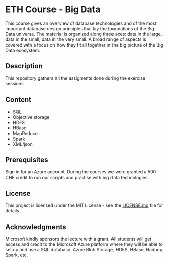 # ETH Course - Big Data

This course gives an overview of database technologies and of the most important database design principles that lay the foundations of the Big Data universe. The material is organized along three axes: data in the large, data in the small, data in the very small. A broad range of aspects is covered with a focus on how they fit all together in the big picture of the Big Data ecosystem.

## Description

This repository gathers all the assigments done during the exercise sessions.

## Content

* SQL 
* Objective storage
* HDFS
* HBase
* MapReduce
* Spark
* XML/json

## Prerequisites

Sign in for an Azure account. During the courses we were granted a 500 CHF credit to run our scripts and practise with big data technologies.

## License

This project is licensed under the MIT License - see the [LICENSE.md](LICENSE.md) file for details

## Acknowledgments

Microsoft kindly sponsors the lecture with a grant. All students will get access and credit to the Microsoft Azure platform where they will be able to set up and use a SQL database, Azure Blob Storage, HDFS, HBase, Hadoop, Spark, etc.